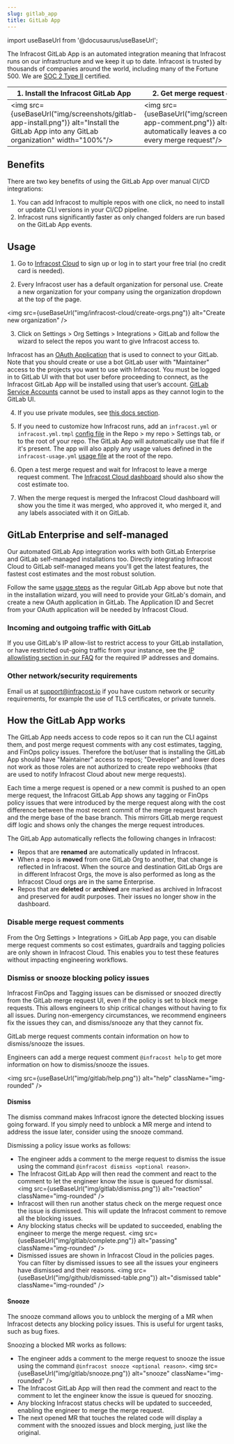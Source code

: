 ```yaml
---
slug: gitlab_app
title: GitLab App
---
```


import useBaseUrl from '@docusaurus/useBaseUrl';

The Infracost GitLab App is an automated integration meaning that Infracost runs on our infrastructure and we keep it up to date. Infracost is trusted by thousands of companies around the world, including many of the Fortune 500. We are <a href="https://www.infracost.io/security/" target="_self" rel="">SOC 2 Type II</a> certified.

| 1. Install the Infracost GitLab App | 2. Get merge request comments |
|--------------|-----------|
<img src={useBaseUrl("img/screenshots/gitlab-app-install.png")} alt="Install the GitLab App into any GitLab organization" width="100%"/> | <img src={useBaseUrl("img/screenshots/gitlab-app-comment.png")} alt="Infracost automatically leaves a comment on every merge request"/>

## Benefits

There are two key benefits of using the GitLab App over manual CI/CD integrations:
1. You can add Infracost to multiple repos with one click, no need to install or update CLI versions in your CI/CD pipeline.
2. Infracost runs significantly faster as only changed folders are run based on the GitLab App events.

## Usage

1. Go to [Infracost Cloud](https://dashboard.infracost.io) to sign up or log in to start your free trial (no credit card is needed).

2. Every Infracost user has a default organization for personal use. Create a new organization for your company using the organization dropdown at the top of the page.

  <img src={useBaseUrl("img/infracost-cloud/create-orgs.png")} alt="Create new organization" />

3. Click on Settings > Org Settings > Integrations > GitLab and follow the wizard to select the repos you want to give Infracost access to.

  Infracost has an [OAuth Application](https://docs.gitlab.com/api/applications/) that is used to connect to your GitLab.
  Note that you should create or use a bot GitLab user with "Maintainer" access to the projects you want to use with Infracost. You must be logged in to GitLab UI with that bot user before proceeding to connect, as the Infracost GitLab App will be installed using that user’s account. [GitLab Service Accounts](https://docs.gitlab.com/ee/user/profile/service_accounts.html) cannot be used to install apps as they cannot login to the GitLab UI.

4. If you use private modules, see [this docs section](/docs/features/terraform_modules/#source-control-integrations).

5. If you need to customize how Infracost runs, add an `infracost.yml` or `infracost.yml.tmpl` [config file](/docs/features/config_file/) in the Repo > my repo > Settings tab, or to the root of your repo. The GitLab App will automatically use that file if it's present. The app will also apply any usage values defined in the `infracost-usage.yml` [usage file](/docs/features/usage_based_resources/) at the root of the repo.

6. Open a test merge request and wait for Infracost to leave a merge request comment. The [Infracost Cloud dashboard](https://dashboard.infracost.io) should also show the cost estimate too.

7. When the merge request is merged the Infracost Cloud dashboard will show you the time it was merged, who approved it, who merged it, and any labels associated with it on GitLab.

## GitLab Enterprise and self-managed

Our automated GitLab App integration works with both GitLab Enterprise and GitLab self-managed installations too. Directly integrating Infracost Cloud to GitLab self-managed means you'll get the latest features, the fastest cost estimates and the most robust solution.

Follow the same [usage steps](#usage) as the regular GitLab App above but note that in the installation wizard, you will need to provide your GitLab's domain, and create a new OAuth application in GitLab. The Application ID and Secret from your OAuth application will be needed by Infracost Cloud.

### Incoming and outgoing traffic with GitLab

If you use GitLab's IP allow-list to restrict access to your GitLab installation, or have restricted out-going traffic from your instance, see the [IP allowlisting section in our FAQ](/docs/faq#how-can-i-allowlist-infracost-ip-addresses) for the required IP addresses and domains.

### Other network/security requirements

Email us at [support@infracost.io](mailto:support@infracost.io) if you have custom network or security requirements, for example the use of TLS certificates, or private tunnels.

## How the GitLab App works

The GitLab App needs access to code repos so it can run the CLI against them, and post merge request comments with any cost estimates, tagging, and FinOps policy issues. Therefore the bot/user that is installing the GitLab App should have "Maintainer" access to repos; "Developer" and lower does not work as those roles are not authorized to create repo webhooks (that are used to notify Infracost Cloud about new merge requests).

Each time a merge request is opened or a new commit is pushed to an open merge request, the Infracost GitLab App shows any tagging or FinOps policy issues that were introduced by the merge request along with the cost difference between the most recent commit of the merge request branch and the merge base of the base branch. This mirrors GitLab merge request diff logic and shows only the changes the merge request introduces.

The GitLab App automatically reflects the following changes in Infracost:
- Repos that are **renamed** are automatically updated in Infracost.
- When a repo is **moved** from one GitLab Org to another, that change is reflected in Infracost. When the source and destination GitLab Orgs are in different Infracost Orgs, the move is also performed as long as the Infracost Cloud orgs are in the same Enterprise.
- Repos that are **deleted** or **archived** are marked as archived in Infracost and preserved for audit purposes. Their issues no longer show in the dashboard.

### Disable merge request comments

From the Org Settings > Integrations > GitLab App page, you can disable merge request comments so cost estimates, guardrails and tagging policies are only shown in Infracost Cloud. This enables you to test these features without impacting engineering workflows.

### Dismiss or snooze blocking policy issues

Infracost FinOps and Tagging issues can be dismissed or snoozed directly from the GitLab merge request UI, even if the policy is set to block merge requests. This allows engineers to ship critical changes without having to fix all issues. During non-emergency circumstances, we recommend engineers fix the issues they can, and dismiss/snooze any that they cannot fix.

GitLab merge request comments contain information on how to dismiss/snooze the issues.

Engineers can add a merge request comment `@infracost help` to get more information on how to dismiss/snooze the issues.

<img src={useBaseUrl("img/gitlab/help.png")} alt="help" className="img-rounded" />

#### Dismiss

The dismiss command makes Infracost ignore the detected blocking issues going forward. If you simply need to unblock a MR merge and intend to address the issue later, consider using the snooze command.

Dismissing a policy issue works as follows:
- The engineer adds a comment to the merge request to dismiss the issue using the command `@infracost dismiss <optional reason>`.
- The Infracost GitLab App will then read the comment and react to the comment to let the engineer know the issue is queued for dismissal.
  <img src={useBaseUrl("img/gitlab/dismiss.png")} alt="reaction" className="img-rounded" />
- Infracost will then run another status check on the merge request once the issue is dismissed. This will update the Infracost comment to remove all the blocking issues.
- Any blocking status checks will be updated to succeeded, enabling the engineer to merge the merge request.
  <img src={useBaseUrl("img/gitlab/complete.png")} alt="passing" className="img-rounded" />
- Dismissed issues are shown in Infracost Cloud in the policies pages. You can filter by dismissed issues to see all the issues your engineers have dismissed and their reasons.
  <img src={useBaseUrl("img/github/dismissed-table.png")} alt="dismissed table" className="img-rounded" />  

#### Snooze

The snooze command allows you to unblock the merging of a MR when Infracost detects any blocking policy issues. This is useful for urgent tasks, such as bug fixes.

Snoozing a blocked MR works as follows:
- The engineer adds a comment to the merge request to snooze the issue using the command `@infracost snooze <optional reason>`.
  <img src={useBaseUrl("img/gitlab/snooze.png")} alt="snooze" className="img-rounded" />
- The Infracost GitLab App will then read the comment and react to the comment to let the engineer know the issue is queued for snoozing.
- Any blocking Infracost status checks will be updated to succeeded, enabling the engineer to merge the merge request.
- The next opened MR that touches the related code will display a comment with the snoozed issues and block merging, just like the original.
